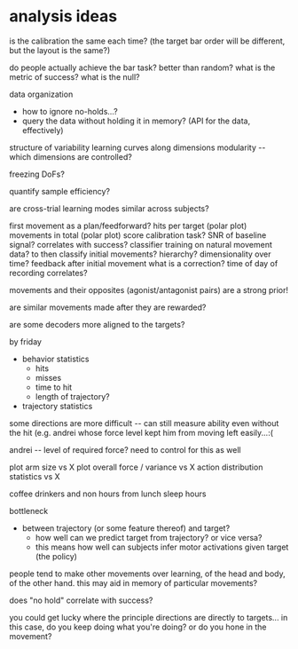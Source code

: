# analysis ideas

is the calibration the same each time?
(the target bar order will be different, but the layout is the same?)

do people actually achieve the bar task? better than random?
what is the metric of success?
what is the null?

data organization
- how to ignore no-holds...?
- query the data without holding it in memory? (API for the data, effectively)

structure of variability
learning curves along dimensions
modularity -- which dimensions are controlled?

freezing DoFs? 

quantify sample efficiency?

are cross-trial learning modes similar across subjects? 

first movement as a plan/feedforward?
hits per target (polar plot)
movements in total (polar plot)
score calibration task?
SNR of baseline signal? correlates with success?
classifier training on natural movement data?
	to then classify initial movements? 
hierarchy?
	dimensionality over time?
feedback
	after initial movement
	what is a correction?
time of day of recording correlates?

movements and their opposites (agonist/antagonist pairs) are a strong prior!

are similar movements made after they are rewarded?

are some decoders more aligned to the targets?

by friday
- behavior statistics
	- hits
	- misses
	- time to hit
	- length of trajectory?
- trajectory statistics

some directions are more difficult -- can still measure ability even without the hit (e.g. andrei whose force level kept him from moving left easily...:(

andrei -- level of required force? need to control for this as well

plot arm size vs X
plot overall force / variance vs X
action distribution statistics vs X

coffee drinkers and non
hours from lunch
sleep hours

bottleneck
- between trajectory (or some feature thereof) and target?
  - how well can we predict target from trajectory? or vice versa?
  - this means how well can subjects infer motor activations given target (the policy)
 
people tend to make other movements over learning, of the head and body, of the other hand. this may aid in memory of particular movements?

does "no hold" correlate with success?

you could get lucky where the principle directions are directly to targets... in this case, do you keep doing what you're doing? or do you hone in the movement?

